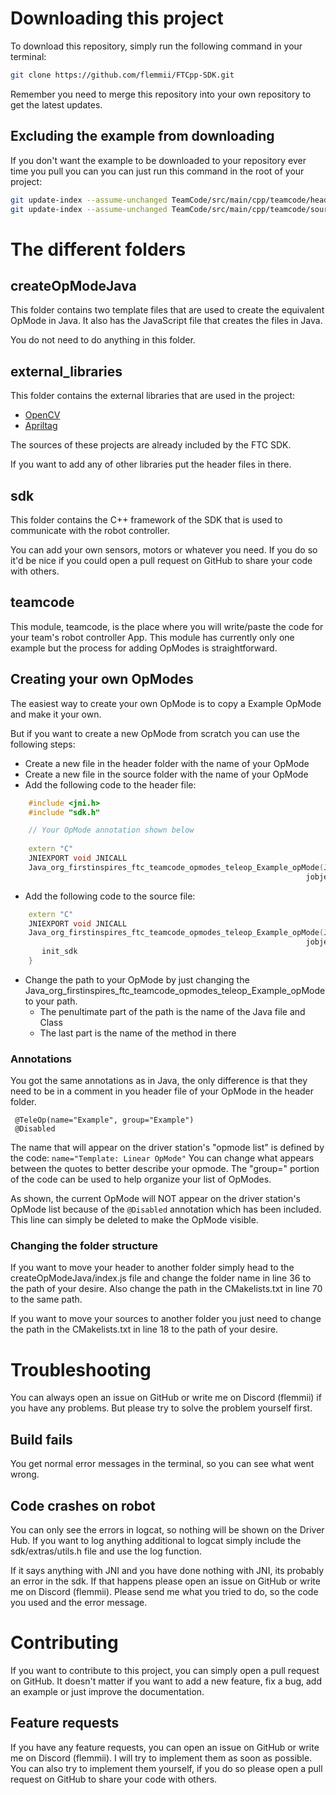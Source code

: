 # Downloading this project

To download this repository, simply run the following command in your terminal:

```bash
git clone https://github.com/flemmii/FTCpp-SDK.git
```

Remember you need to merge this repository into your own repository to get the latest
updates.

## Excluding the example from downloading

If you don't want the example to be downloaded to your repository ever time you pull you can
you can just run this command in the root of your project:

```bash
git update-index --assume-unchanged TeamCode/src/main/cpp/teamcode/header/example.h
git update-index --assume-unchanged TeamCode/src/main/cpp/teamcode/sources/example.cpp
```

# The different folders

## createOpModeJava

This folder contains two template files that are used to create the equivalent OpMode in Java.
It also has the JavaScript file that creates the files in Java.

You do not need to do anything in this folder.

## external_libraries

This folder contains the external libraries that are used in the project:

- [OpenCV](https://github.com/opencv/opencv)
- [Apriltag](https://github.com/AprilRobotics/apriltag)

The sources of these projects are already included by the FTC SDK.

If you want to add any of other libraries put the header files in there.

## sdk

This folder contains the C++ framework of the SDK that is used to communicate with the
robot controller.

You can add your own sensors, motors or whatever you need. If you do so it'd be nice if you
could open a pull request on GitHub to share your code with others.

## teamcode

This module, teamcode, is the place where you will write/paste the code for your team's
robot controller App. This module has currently only one example but the
process for adding OpModes is straightforward.

## Creating your own OpModes

The easiest way to create your own OpMode is to copy a Example OpMode and make it your own.

But if you want to create a new OpMode from scratch you can use the following steps:

- Create a new file in the header folder with the name of your OpMode
- Create a new file in the source folder with the name of your OpMode
- Add the following code to the header file:

```cpp
    #include <jni.h>
    #include "sdk.h"

    // Your OpMode annotation shown below
    
    extern "C"
    JNIEXPORT void JNICALL
    Java_org_firstinspires_ftc_teamcode_opmodes_teleop_Example_opMode(JNIEnv *env,
                                                                  jobject thiz);
```

- Add the following code to the source file:

```cpp
    extern "C"
    JNIEXPORT void JNICALL
    Java_org_firstinspires_ftc_teamcode_opmodes_teleop_Example_opMode(JNIEnv *env,
                                                                  jobject thiz) {
       init_sdk
    }
```

- Change the path to your OpMode by just changing the
  Java_org_firstinspires_ftc_teamcode_opmodes_teleop_Example_opMode to your path.
    - The penultimate part of the path is the name of the Java file and Class
    - The last part is the name of the method in there

### Annotations

You got the same annotations as in Java, the only difference is that they need to be in a
comment in you header file of your OpMode in the header folder.

```
 @TeleOp(name="Example", group="Example")
 @Disabled
```

The name that will appear on the driver station's "opmode list" is defined by the code:
``name="Template: Linear OpMode"``
You can change what appears between the quotes to better describe your opmode.
The "group=" portion of the code can be used to help organize your list of OpModes.

As shown, the current OpMode will NOT appear on the driver station's OpMode list because of the
``@Disabled`` annotation which has been included.
This line can simply be deleted to make the OpMode visible.

### Changing the folder structure

If you want to move your header to another folder simply head to the createOpModeJava/index.js
file and change the folder name in line 36 to the path of your desire.
Also change the path in the CMakelists.txt in line 70 to the same path.

If you want to move your sources to another folder you just need to change the path in the
CMakelists.txt in line 18 to the path of your desire.

# Troubleshooting

You can always open an issue on GitHub or write me on Discord (flemmii) if you have any problems.
But please try to solve the problem yourself first.

## Build fails

You get normal error messages in the terminal, so you can see what went wrong.

## Code crashes on robot

You can only see the errors in logcat, so nothing will be shown on the Driver Hub.
If you want to log anything additional to logcat simply include the sdk/extras/utils.h file
and use the log function.

If it says anything with JNI and you have done nothing with JNI, its probably an error in the sdk.
If that happens please open an issue on GitHub or write me on Discord (flemmii).
Please send me what you tried to do, so the code you used and the error message.

# Contributing

If you want to contribute to this project, you can simply open a pull request on GitHub.
It doesn't matter if you want to add a new feature, fix a bug, add an example or just improve
the documentation.

## Feature requests

If you have any feature requests, you can open an issue on GitHub or write me on Discord (flemmii).
I will try to implement them as soon as possible. You can also try to implement them yourself, if
you do so please open a pull request on GitHub to share your code with others.